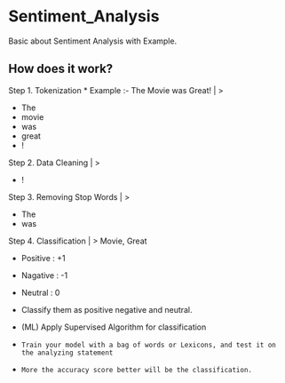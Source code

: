 # Sentiment_Analysis
Basic about Sentiment Analysis with Example.


## How does it work?

Step 1. Tokenization *
Example :- The Movie was Great! | > 
* The
* movie
* was
* great
* !
     
Step 2. Data Cleaning | > 
* ! 

Step 3. Removing Stop Words | >  
* The  
* was

Step 4. Classification | >  Movie, Great
* Positive : +1
* Nagative : -1
* Neutral : 0

* Classify them as positive negative and neutral.

* (ML) Apply Supervised Algorithm for classification 
*     Train your model with a bag of words or Lexicons, and test it on the analyzing statement 
*     More the accuracy score better will be the classification.
